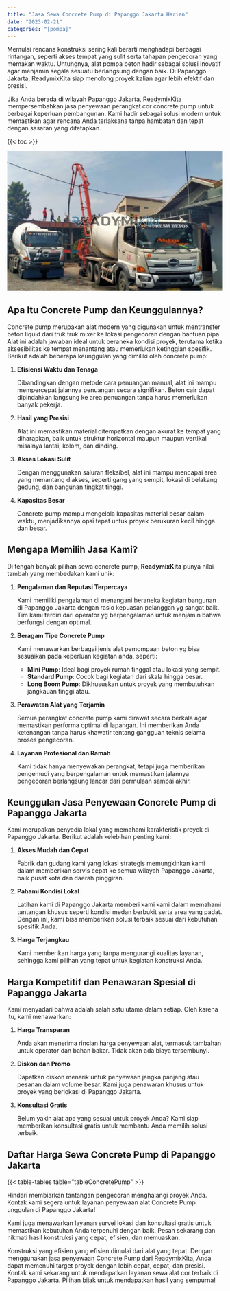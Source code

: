 ```yaml
---
title: "Jasa Sewa Concrete Pump di Papanggo Jakarta Harian"
date: "2023-02-21"
categories: "[pompa]"
---
```


Memulai rencana konstruksi sering kali berarti menghadapi berbagai rintangan, seperti akses tempat yang sulit serta tahapan pengecoran yang memakan waktu. Untungnya, alat pompa beton hadir sebagai solusi inovatif agar menjamin segala sesuatu berlangsung dengan baik. Di Papanggo Jakarta, ReadymixKita siap menolong proyek kalian agar lebih efektif dan presisi.

Jika Anda berada di wilayah Papanggo Jakarta, ReadymixKita mempersembahkan jasa penyewaan perangkat cor concrete pump untuk berbagai keperluan pembangunan. Kami hadir sebagai solusi modern untuk memastikan agar rencana Anda terlaksana tanpa hambatan dan tepat dengan sasaran yang ditetapkan.

{{< toc >}}

![Jasa Sewa Concrete Pump di Papanggo Jakarta Harian](/images/pompa/sewa-pompa-20.jpg)

## Apa Itu Concrete Pump dan Keunggulannya?

Concrete pump merupakan alat modern yang digunakan untuk mentransfer beton liquid dari truk truk mixer ke lokasi pengecoran dengan bantuan pipa. Alat ini adalah jawaban ideal untuk beraneka kondisi proyek, terutama ketika aksesibilitas ke tempat menantang atau memerlukan ketinggian spesifik. Berikut adalah beberapa keunggulan yang dimiliki oleh concrete pump:

1. **Efisiensi Waktu dan Tenaga**

   Dibandingkan dengan metode cara penuangan manual, alat ini mampu mempercepat jalannya penuangan secara signifikan. Beton cair dapat dipindahkan langsung ke area penuangan tanpa harus memerlukan banyak pekerja.

2. **Hasil yang Presisi**

   Alat ini memastikan material ditempatkan dengan akurat ke tempat yang diharapkan, baik untuk struktur horizontal maupun maupun vertikal misalnya lantai, kolom, dan dinding.

3. **Akses Lokasi Sulit**

   Dengan menggunakan saluran fleksibel, alat ini mampu mencapai area yang menantang diakses, seperti gang yang sempit, lokasi di belakang gedung, dan bangunan tingkat tinggi.

4. **Kapasitas Besar**

   Concrete pump mampu mengelola kapasitas material besar dalam waktu, menjadikannya opsi tepat untuk proyek berukuran kecil hingga dan besar.

## Mengapa Memilih Jasa Kami?

Di tengah banyak pilihan sewa concrete pump, **ReadymixKita** punya nilai tambah yang membedakan kami unik:

1. **Pengalaman dan Reputasi Terpercaya**

   Kami memiliki pengalaman di menangani beraneka kegiatan bangunan di Papanggo Jakarta dengan rasio kepuasan pelanggan yg sangat baik. Tim kami terdiri dari operator yg berpengalaman untuk menjamin bahwa berfungsi dengan optimal.

2. **Beragam Tipe Concrete Pump**

   Kami menawarkan berbagai jenis alat pemompaan beton yg bisa sesuaikan pada keperluan kegiatan anda, seperti:
   - **Mini Pump**: Ideal bagi proyek rumah tinggal atau lokasi yang sempit.
   - **Standard Pump**: Cocok bagi kegiatan dari skala hingga besar.
   - **Long Boom Pump**: Dikhususkan untuk proyek yang membutuhkan jangkauan tinggi atau.

3. **Perawatan Alat yang Terjamin**

   Semua perangkat concrete pump kami dirawat secara berkala agar memastikan performa optimal di lapangan. Ini memberikan Anda ketenangan tanpa harus khawatir tentang gangguan teknis selama proses pengecoran.

4. **Layanan Profesional dan Ramah**

   Kami tidak hanya menyewakan perangkat, tetapi juga memberikan pengemudi yang berpengalaman untuk memastikan jalannya pengecoran berlangsung lancar dari permulaan sampai akhir.

## Keunggulan Jasa Penyewaan Concrete Pump di Papanggo Jakarta

Kami merupakan penyedia lokal yang memahami karakteristik proyek di Papanggo Jakarta. Berikut adalah kelebihan penting kami:

1. **Akses Mudah dan Cepat**

   Fabrik dan gudang kami yang lokasi strategis memungkinkan kami dalam memberikan servis cepat ke semua wilayah Papanggo Jakarta, baik pusat kota dan daerah pinggiran.

2. **Pahami Kondisi Lokal**

   Latihan kami di Papanggo Jakarta memberi kami kami dalam memahami tantangan khusus seperti kondisi medan berbukit serta area yang padat. Dengan ini, kami bisa memberikan solusi terbaik sesuai dari kebutuhan spesifik Anda.

3. **Harga Terjangkau**

   Kami memberikan harga yang tanpa mengurangi kualitas layanan, sehingga kami pilihan yang tepat untuk kegiatan konstruksi Anda.

## Harga Kompetitif dan Penawaran Spesial di Papanggo Jakarta

Kami menyadari bahwa adalah salah satu utama dalam setiap. Oleh karena itu, kami menawarkan:

1. **Harga Transparan**

   Anda akan menerima rincian harga penyewaan alat, termasuk tambahan untuk operator dan bahan bakar. Tidak akan ada biaya tersembunyi.

2. **Diskon dan Promo**

   Dapatkan diskon menarik untuk penyewaan jangka panjang atau pesanan dalam volume besar. Kami juga penawaran khusus untuk proyek yang berlokasi di Papanggo Jakarta.

3. **Konsultasi Gratis**

   Belum yakin alat apa yang sesuai untuk proyek Anda? Kami siap memberikan konsultasi gratis untuk membantu Anda memilih solusi terbaik.

## Daftar Harga Sewa Concrete Pump di Papanggo Jakarta

{{< table-tables table="tableConcretePump" >}}

Hindari membiarkan tantangan pengecoran menghalangi proyek Anda. Kontak kami segera untuk layanan penyewaan alat Concrete Pump unggulan di Papanggo Jakarta!

Kami juga menawarkan layanan survei lokasi dan konsultasi gratis untuk memastikan kebutuhan Anda terpenuhi dengan baik. Pesan sekarang dan nikmati hasil konstruksi yang cepat, efisien, dan memuaskan.

Konstruksi yang efisien yang efisien dimulai dari alat yang tepat. Dengan menggunakan jasa penyewaan Concrete Pump dari ReadymixKita, Anda dapat memenuhi target proyek dengan lebih cepat, cepat, dan presisi. Kontak kami sekarang untuk mendapatkan layanan sewa alat cor terbaik di Papanggo Jakarta. Pilihan bijak untuk mendapatkan hasil yang sempurna!